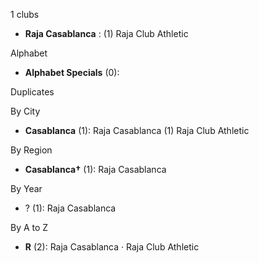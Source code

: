 1 clubs

- **Raja Casablanca** : (1) Raja Club Athletic




Alphabet

- **Alphabet Specials** (0): 




Duplicates





By City

- **Casablanca** (1): Raja Casablanca  (1) Raja Club Athletic




By Region

- **Casablanca†** (1):   Raja Casablanca




By Year

- ? (1):   Raja Casablanca






By A to Z

- **R** (2): Raja Casablanca · Raja Club Athletic




